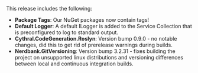 This release includes the following:

* **Package Tags**: Our NuGet packages now contain tags!
* **Default Logger**: A default ILogger is added to the Service Collection that is preconfigured to log to standard output.  
* **Cythral.CodeGeneration.Roslyn**: Version bump 0.9.0 - no notable changes, did this to get rid of prerelease warnings during builds.
* **Nerdbank.GitVersioning**: Version bump 3.2.31 - fixes building the project on unsupported linux distributions and versioning differences between local and continuous integration builds.



